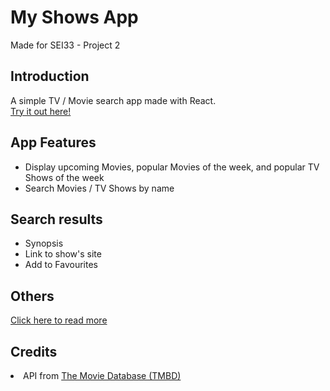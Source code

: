 # My Shows App
Made for SEI33 - Project 2
<h2>Introduction</h2>
A simple TV / Movie search app made with React.
<br><a href="https://my-shows-app.netlify.app/" target="_blank">Try it out here!</a>
<h2>App Features</h2>
<ul>
  <li>Display upcoming Movies, popular Movies of the week, and popular TV Shows of the week</li>
  <li>Search Movies / TV Shows by name</li>
</ul>
<h2>Search results</h2>
<ul>
  <li>Synopsis</li>
  <li>Link to show's site</li>
  <li>Add to Favourites</li>
</ul>

<h2>Others</h2>
<a href="https://github.com/muiboonyang/my-show-app/tree/main/slides" target="_blank">Click here to read more</a>

<h2>Credits</h2>
<li>API from <a href="https://www.themoviedb.org/" target="_blank">The Movie Database (TMBD)</a></li>
